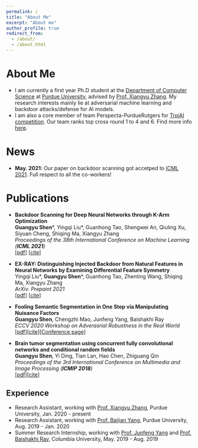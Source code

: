 ```yaml
---
permalink: /
title: "About Me"
excerpt: "About me"
author_profile: true
redirect_from: 
  - /about/
  - /about.html
---
```



About Me
======

* I am currently a first year Ph.D student at the [Department of Computer Science](https://www.cs.purdue.edu/) at [Purdue University](https://www.purdue.edu/), advised by [Prof. Xiangyu Zhang](https://www.cs.purdue.edu/homes/xyzhang/). My research interests mainly lie at adversarial machine learning and backdoor attacks/defense for AI models. 
* I am also a core member of team Perspecta-PurdueRutgers for [TrojAI competition](https://pages.nist.gov/trojai/). Our team ranks top cross round 1 to 4 and 6. Find more info [here](https://pages.nist.gov/trojai/docs/about.html).

News
======
* **May. 2021:** Our paper on backdoor scanning got accetped to [ICML 2021](https://icml.cc/). Full respect to all the co-workers!

Publications
======
* **Backdoor Scanning for Deep Neural Networks through K-Arm Optimization** <br>
  **Guangyu Shen***, Yingqi Liu*, Guanhong Tao, Shengwei An, Qiuling Xu, Siyuan Cheng, Shiqing Ma, Xiangyu Zhang <br>
  *Proceedings of the 38th International Conference on Machine Learning (**ICML 2021**)* <br>
  [[pdf](https://arxiv.org/abs/2102.05123)] [[cite](https://scholar.googleusercontent.com/scholar.bib?q=info:taS9v2s0r_8J:scholar.google.com/&output=citation&scisdr=CgXFlNsWEPvnt1ZlwpY:AAGBfm0AAAAAYK9g2pZ2J_1p5oRIDqoD2k36r26mqs3-&scisig=AAGBfm0AAAAAYK9g2qlEyrHyklprPgoYiJG86WNXBE3O&scisf=4&ct=citation&cd=-1&hl=en&scfhb=1)]

* **EX-RAY: Distinguishing Injected Backdoor from Natural Features in Neural Networks by Examining Differential Feature Symmetry** <br>
  Yingqi Liu*, **Guangyu Shen***, Guanhong Tao, Zhenting Wang, Shiqing Ma, Xiangyu Zhang <br>
  *ArXiv. Prepaint 2021* <br>
  [[pdf](https://arxiv.org/abs/2103.08820)] [[cite](https://scholar.googleusercontent.com/scholar.bib?q=info:NbTRUraSRdgJ:scholar.google.com/&output=citation&scisdr=CgXFlNsWEPvnt1Zk7y8:AAGBfm0AAAAAYK9h9y_xAmVEh3rNqOXT5CeuGJRChU7c&scisig=AAGBfm0AAAAAYK9h96v_AM8CHHJY120ySK2RIpsmIli0&scisf=4&ct=citation&cd=-1&hl=en)]
 
 
* **Fooling Semantic Segmentation in One Step via Manipulating Nuisance Factors** <br>
  **Guangyu Shen**, Chengzhi Mao, Junfeng Yang, Baishakhi Ray <br>
  *ECCV 2020 Workshop on Adverasrial Robustness in the Real World* <br>
  [[pdf](http://www.cs.columbia.edu/~junfeng/papers/advspade-eccv20-arow.pdf)][[cite](https://scholar.googleusercontent.com/scholar.bib?q=info:2e2b8XXLw4QJ:scholar.google.com/&output=citation&scisdr=CgXFlNsWEPvnt1ZmZrQ:AAGBfm0AAAAAYK9jfrQkV2GM1lxqS17mmwJ_YsQ8dN_8&scisig=AAGBfm0AAAAAYK9jfn8EYvYjLRRQdQ-jMJAERy0nMAnS&scisf=4&ct=citation&cd=-1&hl=en)][[Conference page](https://eccv20-adv-workshop.github.io/)]

* **Brain tumor segmentation using concurrent fully convolutional networks and conditional random fields** <br>
  **Guangyu Shen**, Yi Ding, Tian Lan, Hao Chen, Zhiguang Qin <br>
  *Proceedings of the 3rd International Conference on Multimedia and Image Processing (**ICMIP 2018**)* <br>
  [[pdf](https://dl.acm.org/doi/abs/10.1145/3195588.3195590)][[cite](https://scholar.googleusercontent.com/scholar.bib?q=info:ZByJMZB8LQ8J:scholar.google.com/&output=citation&scisdr=CgXFlNsWEPvnt1Zg1GQ:AAGBfm0AAAAAYK9lzGQgTkDd_gwSDPEycLvQuEkkli85&scisig=AAGBfm0AAAAAYK9lzGRDWhuy5rPqE3lfKfeSwpgn5hXR&scisf=4&ct=citation&cd=-1&hl=en)]

Experience
------
* Research Assistant, working with [Prof. Xiangyu Zhang](https://www.cs.purdue.edu/homes/xyzhang/), Purdue University, Jan. 2020 - present
* Research Assistant, working with [Prof. Baijian Yang](https://baijianyang.netlify.app/), Purdue University, Aug. 2019 - Jan. 2020
* Summer Research Internship, working with [Prof. Junfeng Yang](http://www.cs.columbia.edu/~junfeng/) and [Prof. Baishakhi Ray](https://www.rayb.info/), Columbia University, May. 2019 - Aug. 2019


